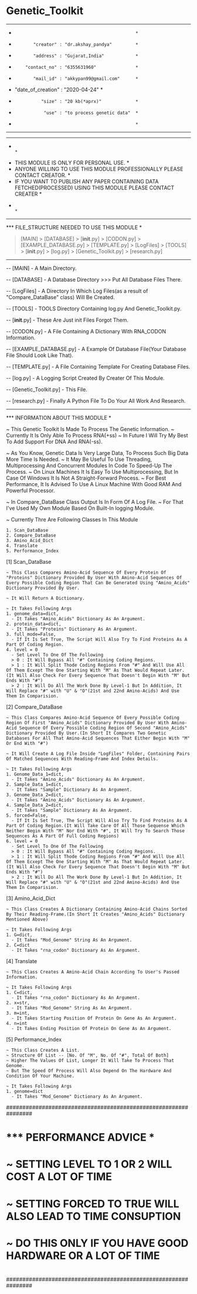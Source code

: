 # Genetic_Toolkit

*****************************************************
*                                                   *
*            "creator" : "dr.akshay_pandya"         *
*            "address" : "Gujarat,India"            *
*         "contact_no" : "6355631960"               *
*            "mail_id" : "akkypan99@gmail.com"      *
*   "date_of_creation" : "2020-04-24"               *
*               "size" : "20 kb(*aprx)"             *
*                "use" : "to process genetic data"  *
*                                                   *
*****************************************************

*******************************************************************************************************************
*                                                                                                                 *
*  THIS MODULE IS ONLY FOR PERSONAL USE.                                                                          *
*  ANYONE WILLING TO USE THIS MODULE PROFESSIONALLY PLEASE CONTACT CREATOR.                                       *
*  IF YOU WANT TO PUBLISH ANY PAPER CONTAINING DATA FETCHED(PROCESSED) USING THIS MODULE PLEASE CONTACT CREATER   *
*                                                                                                                 *
*******************************************************************************************************************

*** FILE_STRUCTURE NEEDED TO USE THIS MODULE *

> [MAIN]
    > [DATABASE]
        > [__init__.py]
        > [CODON.py]
        > [EXAMPLE_DATABASE.py]
        > [TEMPLATE.py]
    > [LogFiles]
    > [TOOLS]
        > [__init__.py]
        > [log.py]
        > [Genetic_Toolkit.py]
    > [research.py]

-------------------------------------------------------------------------------------------------------------------

-- [MAIN] - A Main Directory.

-- [DATABASE] - A Database Directory >>> Put All Database Files There.

-- [LogFiles] - A Directory In Which Log Files(as a result of  "Compare_DataBase" class) Will Be Created.

-- [TOOLS] - TOOLS Directory Containing log.py And Genetic_Toolkit.py.

-- [__init__.py] - These Are Just init Files Forgot Them.

-- [CODON.py] - A File Containing A Dictionary With RNA_CODON Information.

-- [EXAMPLE_DATABASE.py] - A Example Of Database File(Your Database File Should Look Like That).

-- [TEMPLATE.py] - A File Containing Template For Creating Database Files.

-- [log.py] - A Logging Script Created By Creater Of This Module.

-- [Genetic_Toolkit.py] - This File.

-- [research.py] - Finally A Python File To Do Your All Work And Research.

-------------------------------------------------------------------------------------------------------------------

*** INFORMATION ABOUT THIS MODULE *

~ This Genetic Toolkit Is Made To Process The Genetic Information.
~ Currently It Is Only Able To Process RNA(+ss)
~ In Future I Will Try My Best To Add Support For DNA And RNA(-ss).

~ As You Know, Genetic Data Is Very Large Data, To Process Such Big Data More Time Is Needed.
~ It May Be Useful To Use Threading, Multiprocessing And Concurrent Modules In Code To Speed-Up The Process.
~ On Linux Machines It Is Easy To Use Multiprocessing, But In Case Of Windows It Is Not A Straight-Forward Process.
~ For Best Performance, It Is Advised To Use A Linux Machine With Good RAM And Powerful Processor.

~ In Compare_DataBase Class Output Is In Form Of A Log File.
~ For That I've Used My Own Module Based On Built-In logging Module. 

~ Currently Thre Are Following Classes In This Module
    
    1. Scan_DataBase
    2. Compare_DataBase
    3. Amino_Acid_Dict
    4. Translate
    5. Performance_Index

[1] Scan_DataBase
    
    ~ This Class Compares Amino-Acid Sequence Of Every Protein Of "Proteins" Dictionary Provided By User With Amino-Acid Sequences Of Every Possible Coding Region That Can Be Generated Using "Amino_Acids" Dictionary Provided By User.

    ~ It Will Return A Dictionary. 

    ~ It Takes Following Args
    1. genome_data=dict,
      - It Takes "Amino_Acids" Dictionary As An Argument.
    2. protein_data=dict,
      - It Takes "Proteins" Dictionary As An Argument.
    3. full_mode=False,
      - If It Is Set True, The Script Will Also Try To Find Proteins As A Part Of Coding Region.
    4. level = 0
      - Set Level To One Of The Following
      > 0 : It Will Bypass All "#" Containing Coding Regions.
      > 1 : It Will Split Thode Coding Regions From "#" And Will Use All Of Them Ecxept The One Starting With "M" As That Would Repeat Later.(It Will Also Check For Every Sequence That Doesn't Begin With "M" But Ends With "#")
      > 2 : It Will Do All The Work Done By Level-1 But In Addition, It Will Replace "#" with "U" & "O"(21st and 22nd Amino-Acids) And Use Them In Comparision.

[2] Compare_DataBase

    ~ This Class Compares Amino-Acid Sequence Of Every Possible Coding Region Of First "Amino_Acids" Dictionary Provided By User With Amino-Acid Sequence Of Every Possible Coding Region Of Second "Amino_Acids" Dictionary Provided By User.(In Short It Compares Two Genetic Databases For All That Amino-Acid Sequences That Either Begin With "M" Or End With "#")
    
    ~ It Will Create A Log File Inside "LogFiles" Folder, Containing Pairs Of Matched Sequences With Reading-Frame And Index Details. 
    
    ~ It Takes Following Args
    1. Genome_Data_1=dict,
      - It Takes "Amino_Acids" Dictionary As An Argument.
    2. Sample_Data_1=dict,
      - It Takes "Sample" Dictionary As An Argument.
    3. Genome_Data_2=dict,
      - It Takes "Amino_Acids" Dictionary As An Argument.
    4. Sample_Data_2=dict,
      - It Takes "Sample" Dictionary As An Argument.
    5. forced=False,
      - If It Is Set True, The Script Will Also Try To Find Proteins As A Part Of Coding Region.(It Will Take Care Of All Those Sequense Which Neither Begin With "M" Nor End With "#", It Will Try To Search Those Sequences As A Part Of Full Coding Regions)
    6. level = 0
      - Set Level To One Of The Following
      > 0 : It Will Bypass All "#" Containing Coding Regions.
      > 1 : It Will Split Thode Coding Regions From "#" And Will Use All Of Them Ecxept The One Starting With "M" As That Would Repeat Later.(It Will Also Check For Every Sequence That Doesn't Begin With "M" But Ends With "#")
      > 2 : It Will Do All The Work Done By Level-1 But In Addition, It Will Replace "#" with "U" & "O"(21st and 22nd Amino-Acids) And Use Them In Comparision.

[3] Amino_Acid_Dict

    ~ This Class Creates A Dictionary Containing Amino-Acid Chains Sorted By Their Reading-Frame.(In Short It Creates "Amino_Acids" Dictionary Mentioned Above)

    ~ It Takes Following Args
    1. G=dict,
      - It Takes "Mod_Genome" String As An Argument.
    2. C=dict
      - It Takes "rna_codon" Dictionary As An Argument.

[4] Translate

    ~ This Class Creates A Amino-Acid Chain According To User's Passed Information.

    ~ It Takes Following Args
    1. C=dict,
      - It Takes "rna_codon" Dictionary As An Argument.
    2. x=str,
      - It Takes "Mod_Genome" String As An Argument.
    3. m=int,
      - It Takes Starting Position Of Protein On Gene As An Argument.
    4. n=int
      - It Takes Ending Position Of Protein On Gene As An Argument.

[5] Performance_Index

    ~ This Class Creates A List.
    ~ Structure Of List -- [No. Of "M", No. Of "#", Total Of Both]
    ~ Higher The Values Of List, Longer It Will Take To Process That Genome.  
    ~ But The Speed Of Process Will Also Depend On The Hardware And Condition Of Your Machine.

    ~ It Takes Following Args
    1. genome=dict
      - It Takes "Mod_Genome" Dictionary As An Argument.

################################################################
#                                                              #
# *** PERFORMANCE ADVICE *                                     #
#                                                              #
#                                                              #
# ~ SETTING LEVEL TO 1 OR 2 WILL COST A LOT OF TIME            #
# ~ SETTING FORCED TO TRUE WILL ALSO LEAD TO TIME CONSUPTION   #
# ~ DO THIS ONLY IF YOU HAVE GOOD HARDWARE OR A LOT OF TIME    #
#                                                              #
################################################################
